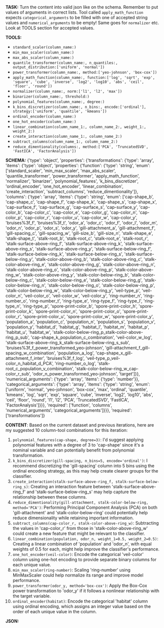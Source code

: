 **TASK:**
Turn the content into valid json like on the schema.
Remember to put values of arguments in correct lists.
Tool called `apply_math_function` expects `categorical_arguments` to be filled with one of accepted string values and `numerical_arguments` to be empty! Same goes for `normalizer` etc. Look at TOOLS section for accepted values.

**TOOLS:**
- `standard_scaler(column_name:)`
- `min_max_scaler(column_name:)`
- `max_abs_scaler(column_name:)`
- `quantile_transformer(column_name:, n_quantiles:, output_distribution:['uniform', 'normal'])`
- `power_transformer(column_name:, method:['yeo-johnson', 'box-cox'])`
- `apply_math_function(column_name:, function:['log', 'sqrt', 'exp', 'square', 'cube', 'inverse', 'log2', 'log10', 'abs', 'ceil', 'floor', 'round'])`
- `normalizer(column_name:, norm:['l1', 'l2', 'max'])`
- `binarizer(column_name:, threshold:)`
- `polynomial_features(column_name:, degree:)`
- `k_bins_discretizer(column_name:, n_bins:, encode:['ordinal'], strategy:['uniform', 'quantile', 'kmeans'])`
- `ordinal_encoder(column_name:)`
- `one_hot_encoder(column_name:)`
- `linear_combination(column_name_1:, column_name_2:, weight_1:, weight_2:)`
- `create_interaction(column_name_1:, column_name_2:)`
- `subtract_columns(column_name_1:, column_name_2:)`
- `reduce_dimentionality(columns:, method:['PCA', 'TruncatedSVD', 'FastICA', 'FactorAnalysis'])`

**SCHEMA:**
{'type': 'object', 'properties': {'transformations': {'type': 'array', 'items': {'type': 'object', 'properties': {'function': {'type': 'string', 'enum': ['standard_scaler', 'min_max_scaler', 'max_abs_scaler', 'quantile_transformer', 'power_transformer', 'apply_math_function', 'normalizer', 'binarizer', 'polynomial_features', 'k_bins_discretizer', 'ordinal_encoder', 'one_hot_encoder', 'linear_combination', 'create_interaction', 'subtract_columns', 'reduce_dimentionality']}, 'columns': {'type': 'array', 'items': {'type': 'string', 'enum': ['cap-shape_b', 'cap-shape_c', 'cap-shape_f', 'cap-shape_k', 'cap-shape_s', 'cap-shape_x', 'cap-surface_f', 'cap-surface_g', 'cap-surface_s', 'cap-surface_y', 'cap-color_b', 'cap-color_c', 'cap-color_e', 'cap-color_g', 'cap-color_n', 'cap-color_p', 'cap-color_r', 'cap-color_u', 'cap-color_w', 'cap-color_y', 'bruises%3f_f', 'bruises%3f_t', 'odor_a', 'odor_c', 'odor_f', 'odor_l', 'odor_m', 'odor_n', 'odor_p', 'odor_s', 'odor_y', 'gill-attachment_a', 'gill-attachment_f', 'gill-spacing_c', 'gill-spacing_w', 'gill-size_b', 'gill-size_n', 'stalk-shape_e', 'stalk-shape_t', 'stalk-root_b', 'stalk-root_c', 'stalk-root_e', 'stalk-root_r', 'stalk-surface-above-ring_f', 'stalk-surface-above-ring_k', 'stalk-surface-above-ring_s', 'stalk-surface-above-ring_y', 'stalk-surface-below-ring_f', 'stalk-surface-below-ring_k', 'stalk-surface-below-ring_s', 'stalk-surface-below-ring_y', 'stalk-color-above-ring_b', 'stalk-color-above-ring_c', 'stalk-color-above-ring_e', 'stalk-color-above-ring_g', 'stalk-color-above-ring_n', 'stalk-color-above-ring_o', 'stalk-color-above-ring_p', 'stalk-color-above-ring_w', 'stalk-color-above-ring_y', 'stalk-color-below-ring_b', 'stalk-color-below-ring_c', 'stalk-color-below-ring_e', 'stalk-color-below-ring_g', 'stalk-color-below-ring_n', 'stalk-color-below-ring_o', 'stalk-color-below-ring_p', 'stalk-color-below-ring_w', 'stalk-color-below-ring_y', 'veil-type_p', 'veil-color_n', 'veil-color_o', 'veil-color_w', 'veil-color_y', 'ring-number_n', 'ring-number_o', 'ring-number_t', 'ring-type_e', 'ring-type_f', 'ring-type_l', 'ring-type_n', 'ring-type_p', 'spore-print-color_b', 'spore-print-color_h', 'spore-print-color_k', 'spore-print-color_n', 'spore-print-color_o', 'spore-print-color_r', 'spore-print-color_u', 'spore-print-color_w', 'spore-print-color_y', 'population_a', 'population_c', 'population_n', 'population_s', 'population_v', 'population_y', 'habitat_d', 'habitat_g', 'habitat_l', 'habitat_m', 'habitat_p', 'habitat_u', 'habitat_w', 'stalk-color-below-ring_p_stalk-color-above-ring_p_sub', 'cap-shape_k_population_c_combination', 'veil-color_w_log', 'stalk-surface-above-ring_k_stalk-surface-below-ring_s_sub', 'bruises%3f_f_power_transformed_yeo-johnson', 'gill-attachment_f_gill-spacing_w_combination', 'population_a_log', 'cap-shape_x_gill-attachment_f_inter', 'bruises%3f_f_log', 'veil-type_p_veil-color_n_habitat_d_PCA', 'ring-number_o_log', 'stalk-root_c_population_v_combination', 'stalk-color-below-ring_w_cap-color_r_sub', 'odor_n_power_transformed_yeo-johnson', 'target']}}, 'numerical_arguments': {'type': 'array', 'items': {'type': 'number'}}, 'categorical_arguments': {'type': 'array', 'items': {'type': 'string', 'enum': ['uniform', 'normal', 'yeo-johnson', 'box-cox', 'max', 'ordinal', 'quantile', 'kmeans', 'log', 'sqrt', 'exp', 'square', 'cube', 'inverse', 'log2', 'log10', 'abs', 'ceil', 'floor', 'round', 'l1', 'l2', 'PCA', 'TruncatedSVD', 'FastICA', 'FactorAnalysis']}}}, 'required': ['function', 'columns', 'numerical_arguments', 'categorical_arguments']}}}, 'required': ['transformations']}

**CONTENT**:
 Based on the current dataset and previous iterations, here are my suggested 10 column-tool combinations for this iteration:

1. `polynomial_features(cap-shape, degree=3)`: I'd suggest applying polynomial features with a degree of 3 to 'cap-shape' since it's a nominal variable and can potentially benefit from polynomial transformation.
2. `k_bins_discretizer(gill-spacing, n_bins=5, encode='ordinal')`: I recommend discretizing the 'gill-spacing' column into 5 bins using the ordinal encoding strategy, as this may help create clearer groups for the classifier.
3. `create_interaction(stalk-surface-above-ring_f, stalk-surface-below-ring_s)`: Creating an interaction feature between 'stalk-surface-above-ring_f' and 'stalk-surface-below-ring_s' may help capture the relationship between these columns.
4. `reduce_dimentionality(gill-attachment, stalk-color-below-ring, method='PCA')`: Performing Principal Component Analysis (PCA) on both 'gill-attachment' and 'stalk-color-below-ring' could potentially help reduce dimensionality while retaining important information.
5. `subtract_columns(cap-color_r, stalk-color-above-ring_w)`: Subtracting the values in 'cap-color_r' from those in 'stalk-color-above-ring_w' could create a new feature that might be relevant to the classifier.
6. `linear_combination(population, odor_n, weight_1=0.5, weight_2=0.5)`: Creating a linear combination of 'population' and 'odor_n', with equal weights of 0.5 for each, might help improve the classifier's performance.
7. `one_hot_encoder(veil-color)`: Encode the categorical 'veil-color' column using one-hot encoding to provide separate binary columns for each unique value.
8. `min_max_scaler(ring-number)`: Scaling 'ring-number' using MinMaxScaler could help normalize its range and improve model performance.
9. `power_transformer(odor_y, method='box-cox')`: Apply the Box-Cox power transformation to 'odor_y' if it follows a nonlinear relationship with the target variable.
10. `ordinal_encoder(habitat)`: Encode the categorical 'habitat' column using ordinal encoding, which assigns an integer value based on the order of each unique value in the column.

**JSON:**
